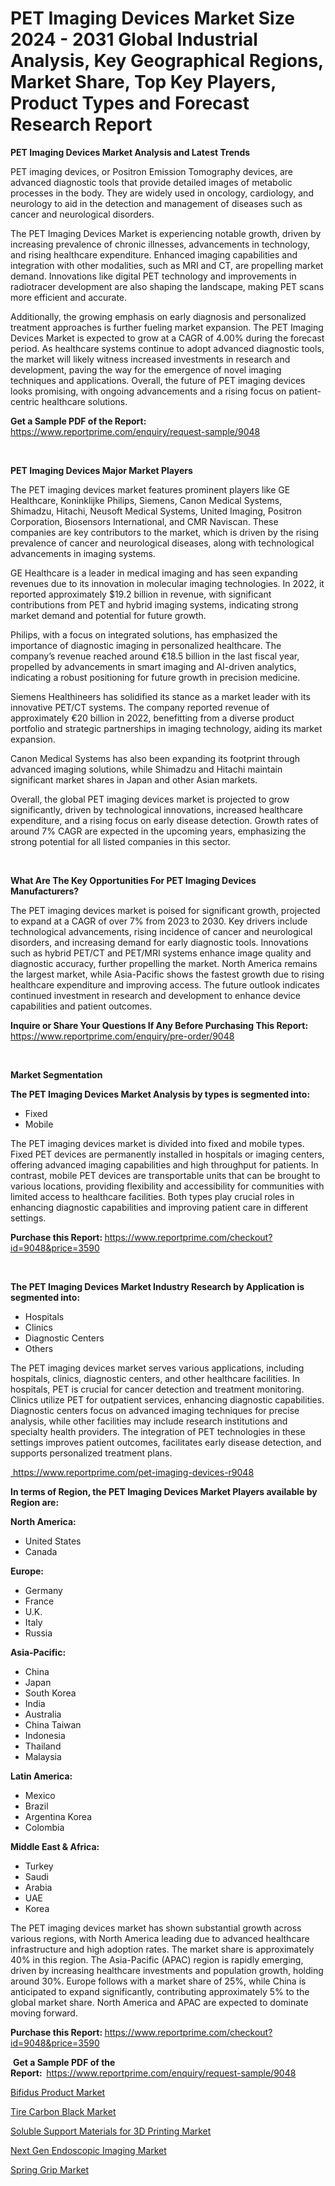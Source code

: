 <p><h1>PET Imaging Devices Market Size 2024 - 2031 Global Industrial Analysis, Key Geographical Regions, Market Share, Top Key Players, Product Types and Forecast Research Report</h1></p><p><strong>PET Imaging Devices Market Analysis and Latest Trends</strong></p>
<p><p>PET imaging devices, or Positron Emission Tomography devices, are advanced diagnostic tools that provide detailed images of metabolic processes in the body. They are widely used in oncology, cardiology, and neurology to aid in the detection and management of diseases such as cancer and neurological disorders.</p><p>The PET Imaging Devices Market is experiencing notable growth, driven by increasing prevalence of chronic illnesses, advancements in technology, and rising healthcare expenditure. Enhanced imaging capabilities and integration with other modalities, such as MRI and CT, are propelling market demand. Innovations like digital PET technology and improvements in radiotracer development are also shaping the landscape, making PET scans more efficient and accurate.</p><p>Additionally, the growing emphasis on early diagnosis and personalized treatment approaches is further fueling market expansion. The PET Imaging Devices Market is expected to grow at a CAGR of 4.00% during the forecast period. As healthcare systems continue to adopt advanced diagnostic tools, the market will likely witness increased investments in research and development, paving the way for the emergence of novel imaging techniques and applications. Overall, the future of PET imaging devices looks promising, with ongoing advancements and a rising focus on patient-centric healthcare solutions.</p></p>
<p><strong>Get a Sample PDF of the Report:&nbsp;</strong> <a href="https://www.reportprime.com/enquiry/request-sample/9048">https://www.reportprime.com/enquiry/request-sample/9048</a></p>
<p>&nbsp;</p>
<p><strong>PET Imaging Devices Major Market Players</strong></p>
<p><p>The PET imaging devices market features prominent players like GE Healthcare, Koninklijke Philips, Siemens, Canon Medical Systems, Shimadzu, Hitachi, Neusoft Medical Systems, United Imaging, Positron Corporation, Biosensors International, and CMR Naviscan. These companies are key contributors to the market, which is driven by the rising prevalence of cancer and neurological diseases, along with technological advancements in imaging systems.</p><p>GE Healthcare is a leader in medical imaging and has seen expanding revenues due to its innovation in molecular imaging technologies. In 2022, it reported approximately $19.2 billion in revenue, with significant contributions from PET and hybrid imaging systems, indicating strong market demand and potential for future growth.</p><p>Philips, with a focus on integrated solutions, has emphasized the importance of diagnostic imaging in personalized healthcare. The company’s revenue reached around €18.5 billion in the last fiscal year, propelled by advancements in smart imaging and AI-driven analytics, indicating a robust positioning for future growth in precision medicine.</p><p>Siemens Healthineers has solidified its stance as a market leader with its innovative PET/CT systems. The company reported revenue of approximately €20 billion in 2022, benefitting from a diverse product portfolio and strategic partnerships in imaging technology, aiding its market expansion.</p><p>Canon Medical Systems has also been expanding its footprint through advanced imaging solutions, while Shimadzu and Hitachi maintain significant market shares in Japan and other Asian markets.</p><p>Overall, the global PET imaging devices market is projected to grow significantly, driven by technological innovations, increased healthcare expenditure, and a rising focus on early disease detection. Growth rates of around 7% CAGR are expected in the upcoming years, emphasizing the strong potential for all listed companies in this sector.</p></p>
<p>&nbsp;</p>
<p><strong>What Are The Key Opportunities For PET Imaging Devices Manufacturers?</strong></p>
<p><p>The PET imaging devices market is poised for significant growth, projected to expand at a CAGR of over 7% from 2023 to 2030. Key drivers include technological advancements, rising incidence of cancer and neurological disorders, and increasing demand for early diagnostic tools. Innovations such as hybrid PET/CT and PET/MRI systems enhance image quality and diagnostic accuracy, further propelling the market. North America remains the largest market, while Asia-Pacific shows the fastest growth due to rising healthcare expenditure and improving access. The future outlook indicates continued investment in research and development to enhance device capabilities and patient outcomes.</p></p>
<p><strong>Inquire or Share Your Questions If Any Before Purchasing This Report:</strong> <a href="https://www.reportprime.com/enquiry/pre-order/9048">https://www.reportprime.com/enquiry/pre-order/9048</a></p>
<p>&nbsp;</p>
<p><strong>Market Segmentation</strong></p>
<p><strong>The PET Imaging Devices Market Analysis by types is segmented into:</strong></p>
<p><ul><li>Fixed</li><li>Mobile</li></ul></p>
<p><p>The PET imaging devices market is divided into fixed and mobile types. Fixed PET devices are permanently installed in hospitals or imaging centers, offering advanced imaging capabilities and high throughput for patients. In contrast, mobile PET devices are transportable units that can be brought to various locations, providing flexibility and accessibility for communities with limited access to healthcare facilities. Both types play crucial roles in enhancing diagnostic capabilities and improving patient care in different settings.</p></p>
<p><strong>Purchase this Report:&nbsp;</strong><a href="https://www.reportprime.com/checkout?id=9048&price=3590">https://www.reportprime.com/checkout?id=9048&price=3590</a></p>
<p>&nbsp;</p>
<p><strong>The PET Imaging Devices Market Industry Research by Application is segmented into:</strong></p>
<p><ul><li>Hospitals</li><li>Clinics</li><li>Diagnostic Centers</li><li>Others</li></ul></p>
<p><p>The PET imaging devices market serves various applications, including hospitals, clinics, diagnostic centers, and other healthcare facilities. In hospitals, PET is crucial for cancer detection and treatment monitoring. Clinics utilize PET for outpatient services, enhancing diagnostic capabilities. Diagnostic centers focus on advanced imaging techniques for precise analysis, while other facilities may include research institutions and specialty health providers. The integration of PET technologies in these settings improves patient outcomes, facilitates early disease detection, and supports personalized treatment plans.</p></p>
<p><a href="https://www.reportprime.com/pet-imaging-devices-r9048">&nbsp;https://www.reportprime.com/pet-imaging-devices-r9048</a></p>
<p><strong>In terms of Region, the PET Imaging Devices Market Players available by Region are:</strong></p>
<p>
    <p> <strong> North America: </strong>
        <ul>
            <li>United States</li>
            <li>Canada</li>
        </ul>
        </p> 
    <p> <strong> Europe: </strong>
        <ul>
            <li>Germany</li>
            <li>France</li>
            <li>U.K.</li>
            <li>Italy</li>
            <li>Russia</li>
        </ul>
        </p> 
    <p> <strong> Asia-Pacific: </strong>
        <ul>
            <li>China</li>
            <li>Japan</li>
            <li>South Korea</li>
            <li>India</li>
            <li>Australia</li>
            <li>China Taiwan</li>
            <li>Indonesia</li>
            <li>Thailand</li>
            <li>Malaysia</li>
        </ul>
        </p> 
    <p> <strong> Latin America: </strong>
        <ul>
            <li>Mexico</li>
            <li>Brazil</li>
            <li>Argentina Korea</li>
            <li>Colombia</li>
        </ul>
        </p> 
    <p> <strong> Middle East & Africa: </strong>
        <ul>
            <li>Turkey</li>
            <li>Saudi</li>
            <li>Arabia</li>
            <li>UAE</li>
            <li>Korea</li>
        </ul>
    </p>
    </p>
<p><p>The PET imaging devices market has shown substantial growth across various regions, with North America leading due to advanced healthcare infrastructure and high adoption rates. The market share is approximately 40% in this region. The Asia-Pacific (APAC) region is rapidly emerging, driven by increasing healthcare investments and population growth, holding around 30%. Europe follows with a market share of 25%, while China is anticipated to expand significantly, contributing approximately 5% to the global market share. North America and APAC are expected to dominate moving forward.</p></p>
<p><strong>Purchase this Report: </strong><a href="https://www.reportprime.com/checkout?id=9048&price=3590">https://www.reportprime.com/checkout?id=9048&price=3590</a></p>
<p>&nbsp;<strong>Get a Sample PDF of the Report:&nbsp;&nbsp;</strong><a href="https://www.reportprime.com/enquiry/request-sample/9048">https://www.reportprime.com/enquiry/request-sample/9048</a></p>
<p><strong></strong></p>
<p><p><a href="https://issuu.com/reportprime-2/docs/bifidus-product-market-size-2030.pp_4d22c311c6be13">Bifidus Product Market</a></p><p><a href="https://www.linkedin.com/pulse/tire-carbon-black-market-size-share-growth-analysis-type-3xpaf?trackingId=oBWt3ydWSrSBCExcnRMBVA%3D%3D">Tire Carbon Black Market</a></p><p><a href="https://issuu.com/reportprime-2/docs/soluble-support-materials-for-3d-pr_cfde0eeff0d8eb">Soluble Support Materials for 3D Printing Market</a></p><p><a href="https://github.com/BellAuer/Market-Research-Report-List-1/blob/main/next-gen-endoscopic-imaging-market.md">Next Gen Endoscopic Imaging Market</a></p><p><a href="https://www.linkedin.com/pulse/global-spring-grip-market-projected-grow-cagr-5-forcasted-period-iue1e?trackingId=Rh%2FS1XIQRfGekG5EMMT1Ww%3D%3D">Spring Grip Market</a></p></p>